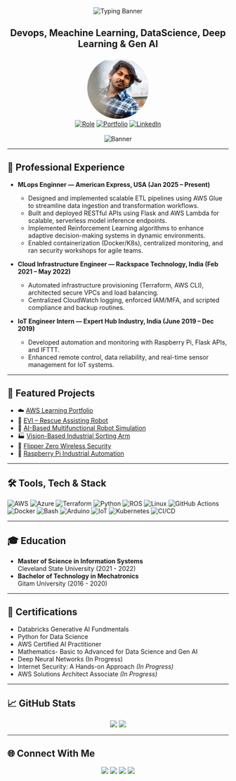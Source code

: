 <div align="center">
  <img src="https://readme-typing-svg.herokuapp.com?font=Orbitron&size=42&duration=3000&pause=1000&color=00cfc8&center=true&vCenter=true&width=600&height=70&lines=Lakshmi+Narendar+Kode" alt="Typing Banner" />
  <h2><span>Devops, Meachine Learning, DataScience, Deep Learning  & Gen AI</span></h2>
</div>

<div align="center">
  <img src="assets/profile.png" width="140" style="border-radius:50%;" />
</div>

<div align="center">
  <a href="#"><img src="https://img.shields.io/badge/Machine Learning MachineLearning,-AWS,_DevOps,_Security-00cfc8?style=for-the-badge&logo=cloudflare&logoColor=white" alt="Role"/></a>
  <a href="https://psaicharan921.github.io/"><img src="https://img.shields.io/badge/Portfolio-Visit-137dc5?style=for-the-badge&logo=github&logoColor=white" alt="Portfolio"/></a>
  <a href="https://www.linkedin.com/in/narendar-k11/"><img src="https://img.shields.io/badge/LinkedIn-137dc5?style=for-the-badge&logo=linkedin&logoColor=white" alt="LinkedIn"/></a>
</div>

<br/>

<div align="center">
  <img src="https://talent500.com/blog/wp-content/uploads/sites/42/2023/05/AI-and-Machine-learning_-The-impact-on-Data-Science-in-2023.png" width="1000" alt="Banner">
</div>

---

## 🏢 Professional Experience

- **MLops Enginner  — American Express, USA (Jan 2025 – Present)**
  - Designed and implemented scalable ETL pipelines using AWS Glue to streamline data ingestion and transformation workflows.
  - Built and deployed RESTful APIs using Flask and AWS Lambda for scalable, serverless model inference endpoints.
  - Implemented Reinforcement Learning algorithms to enhance adaptive decision-making systems in dynamic environments.
  - Enabled containerization (Docker/K8s), centralized monitoring, and ran security workshops for agile teams.

- **Cloud Infrastructure Engineer — Rackspace Technology, India (Feb 2021 – May 2022)**
  - Automated infrastructure provisioning (Terraform, AWS CLI), architected secure VPCs and load balancing.
  - Centralized CloudWatch logging, enforced IAM/MFA, and scripted compliance and backup routines.

- **IoT Engineer Intern — Expert Hub Industry, India (June 2019 – Dec 2019)**
  - Developed automation and monitoring with Raspberry Pi, Flask APIs, and IFTTT.
  - Enhanced remote control, data reliability, and real-time sensor management for IoT systems.

---

## 🚀 Featured Projects

- ☁️ [AWS Learning Portfolio](https://github.com/psaicharan921/aws-learning-portfolio)
- 🤖 [EVI – Rescue Assisting Robot](https://github.com/psaicharan921/evi-rescue-robot)
- 🎯 [AI-Based Multifunctional Robot Simulation](https://github.com/psaicharan921/ai-mobile-robot)
- 🏭 [Vision-Based Industrial Sorting Arm](https://github.com/psaicharan921/vision-sorting-system)
- 🔐 [Flipper Zero Wireless Security](https://github.com/psaicharan921/flipper-zero-security)
- 📡 [Raspberry Pi Industrial Automation](https://github.com/psaicharan921/pi-industrial-automation)

---

## 🛠️ Tools, Tech & Stack

![AWS](https://img.shields.io/badge/AWS-FF9900?style=flat&logo=amazon-aws&logoColor=white)
![Azure](https://img.shields.io/badge/Azure-0078D4?style=flat&logo=microsoft-azure&logoColor=white)
![Terraform](https://img.shields.io/badge/Terraform-5C4EE5?style=flat&logo=terraform&logoColor=white)
![Python](https://img.shields.io/badge/Python-3670A0?style=flat&logo=python&logoColor=white)
![ROS](https://img.shields.io/badge/ROS-22314E?style=flat&logo=ros&logoColor=white)
![Linux](https://img.shields.io/badge/Linux-FCC624?style=flat&logo=linux&logoColor=black)
![GitHub Actions](https://img.shields.io/badge/GitHub_Actions-2088FF?style=flat&logo=github-actions&logoColor=white)
![Docker](https://img.shields.io/badge/Docker-2496ED?style=flat&logo=docker&logoColor=white)
![Bash](https://img.shields.io/badge/Bash-4EAA25?style=flat&logo=gnu-bash&logoColor=white)
![Arduino](https://img.shields.io/badge/Arduino-00979D?style=flat&logo=arduino&logoColor=white)
![IoT](https://img.shields.io/badge/IoT-00cfc8?style=flat&logo=raspberry-pi&logoColor=white)
![Kubernetes](https://img.shields.io/badge/Kubernetes-326ce5?style=flat&logo=kubernetes&logoColor=white)
![CI/CD](https://img.shields.io/badge/CI/CD-47c5fb?style=flat&logo=github&logoColor=white)

---

## 🎓 Education

- **Master of Science in Information Systems**  
  Cleveland State University (2021 - 2022)
- **Bachelor of Technology in Mechatronics**  
  Gitam University  (2016 - 2020)

---

## 📜 Certifications

- Databricks Generative AI Fundmentals
- Python for Data Science 
- AWS Certified AI Practitioner
- Mathematics- Basic to Advanced for Data Science and Gen AI
-  Deep Neural Networks (In Progress)
- Internet Security: A Hands-on Approach *(In Progress)*
- AWS Solutions Architect Associate *(In Progress)*


---

## 📈 GitHub Stats

<div align="center">
  <img src="https://github-readme-stats.vercel.app/api?username=narendarkode&show_icons=true&theme=tokyonight&count_private=true&hide_border=true" height="180">
  <img src="https://github-readme-streak-stats.herokuapp.com/?user=narendarkode&theme=tokyonight&hide_border=true" height="180">
</div>

---

## 🌐 Connect With Me

<div align="center">
  <a href="https://www.linkedin.com/in/narendar-k11/"><img src="https://img.shields.io/badge/LinkedIn-blue?style=for-the-badge&logo=linkedin&logoColor=white" /></a>
  <a href="mailto:lakshminarendar0999@gmail.com"><img src="https://img.shields.io/badge/Gmail-red?style=for-the-badge&logo=gmail&logoColor=white" /></a>
  <a href="https://www.instagram.com/narendarkode?igsh=aDA0NmZqbmxwcGlj"><img src="https://img.shields.io/badge/Instagram-833AB4?style=for-the-badge&logo=instagram&logoColor=white" /></a>
  <a href="https://linktr.ee/narendarkode"><img src="https://img.shields.io/badge/Photography_Portfolio-000000?style=for-the-badge&logo=adobe-lightroom&logoColor=white" /></a>
</div>